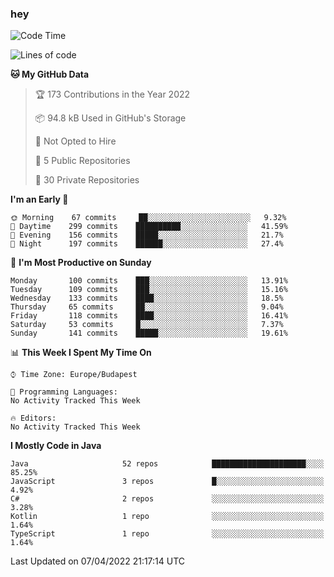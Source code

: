 ### hey

<!--START_SECTION:waka-->
![Code Time](http://img.shields.io/badge/Code%20Time-653%20hrs%207%20mins-blue)

![Lines of code](https://img.shields.io/badge/From%20Hello%20World%20I%27ve%20Written-485%20Thousand%20lines%20of%20code-blue)

**🐱 My GitHub Data** 

> 🏆 173 Contributions in the Year 2022
 > 
> 📦 94.8 kB Used in GitHub's Storage 
 > 
> 🚫 Not Opted to Hire
 > 
> 📜 5 Public Repositories 
 > 
> 🔑 30 Private Repositories  
 > 
**I'm an Early 🐤** 

```text
🌞 Morning    67 commits     ██░░░░░░░░░░░░░░░░░░░░░░░   9.32% 
🌆 Daytime    299 commits    ██████████░░░░░░░░░░░░░░░   41.59% 
🌃 Evening    156 commits    █████░░░░░░░░░░░░░░░░░░░░   21.7% 
🌙 Night      197 commits    ██████░░░░░░░░░░░░░░░░░░░   27.4%

```
📅 **I'm Most Productive on Sunday** 

```text
Monday       100 commits    ███░░░░░░░░░░░░░░░░░░░░░░   13.91% 
Tuesday      109 commits    ███░░░░░░░░░░░░░░░░░░░░░░   15.16% 
Wednesday    133 commits    ████░░░░░░░░░░░░░░░░░░░░░   18.5% 
Thursday     65 commits     ██░░░░░░░░░░░░░░░░░░░░░░░   9.04% 
Friday       118 commits    ████░░░░░░░░░░░░░░░░░░░░░   16.41% 
Saturday     53 commits     █░░░░░░░░░░░░░░░░░░░░░░░░   7.37% 
Sunday       141 commits    █████░░░░░░░░░░░░░░░░░░░░   19.61%

```


📊 **This Week I Spent My Time On** 

```text
⌚︎ Time Zone: Europe/Budapest

💬 Programming Languages: 
No Activity Tracked This Week

🔥 Editors: 
No Activity Tracked This Week

```

**I Mostly Code in Java** 

```text
Java                     52 repos            █████████████████████░░░░   85.25% 
JavaScript               3 repos             █░░░░░░░░░░░░░░░░░░░░░░░░   4.92% 
C#                       2 repos             ░░░░░░░░░░░░░░░░░░░░░░░░░   3.28% 
Kotlin                   1 repo              ░░░░░░░░░░░░░░░░░░░░░░░░░   1.64% 
TypeScript               1 repo              ░░░░░░░░░░░░░░░░░░░░░░░░░   1.64%

```



 Last Updated on 07/04/2022 21:17:14 UTC
<!--END_SECTION:waka-->
